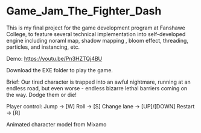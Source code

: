 # Game_Jam_The_Fighter_Dash
This is my final project for the game development program at Fanshawe College, to feature several technical implementation into self-developed engine including noraml map, shadow mapping , bloom effect, threading, particles, and instancing, etc.

Demo: https://youtu.be/Pn3HZTQj4BU

Download the EXE folder to play the game.

Brief: Our tired character is trapped into an awful nightmare, running at an endless road, but even worse - endless bizarre lethal barriers coming on the way. Dodge them or die!

Player control:
Jump -> [W]
Roll -> [S]
Change lane -> [UP]/[DOWN]
Restart -> [R]

Animated character model from Mixamo
